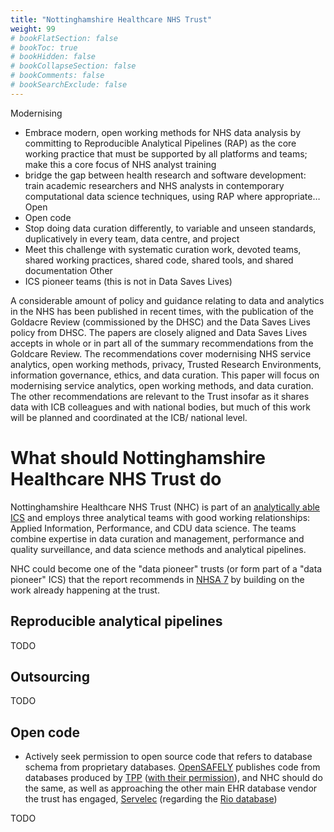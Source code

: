 ```yaml
---
title: "Nottinghamshire Healthcare NHS Trust"
weight: 99
# bookFlatSection: false
# bookToc: true
# bookHidden: false
# bookCollapseSection: false
# bookComments: false
# bookSearchExclude: false
---
```


Modernising
- Embrace modern, open working methods for NHS data analysis by committing to Reproducible  Analytical Pipelines (RAP) as the core working practice that must be supported by all platforms and teams; make this a core focus of NHS analyst training
- bridge the gap between health research and software development: train academic  researchers and NHS analysts in contemporary computational data science techniques, using RAP where appropriate…
	Open
- Open code
- Stop doing data curation differently, to variable and unseen standards, duplicatively  in every team, data centre, and project
- Meet this challenge with systematic curation work, devoted teams, shared working  practices, shared code, shared tools, and shared documentation
	Other
- ICS pioneer teams (this is not in Data Saves Lives)
 
A considerable amount of policy and guidance relating to data and analytics in the NHS has been published in recent times, with the publication of the  Goldacre Review (commissioned by the DHSC) and the  Data Saves Lives policy from DHSC. The papers are closely aligned and Data Saves Lives accepts in whole or in part all of the  summary recommendations from the Goldcare Review. The recommendations cover modernising NHS service analytics, open working methods, privacy, Trusted Research Environments, information governance, ethics, and data curation. This paper will focus on modernising  service analytics, open working methods, and data curation. The other recommendations are relevant to the Trust insofar as it shares data with ICB colleagues and with national bodies, but much of this work will be planned and coordinated at the ICB/ national  level.

# What should Nottinghamshire Healthcare NHS Trust do

Nottinghamshire Healthcare NHS Trust (NHC) is part of an [analytically able ICS](https://healthandcarenotts.co.uk/) and employs three analytical teams with good working relationships: Applied Information, Performance, and CDU data science. The teams combine expertise in data curation and management, performance and quality surveillance, and data science methods and analytical pipelines. 

NHC could become one of the "data pioneer" trusts (or form part of a "data pioneer" ICS) that the report recommends in [NHSA 7](https://www.gov.uk/government/publications/better-broader-safer-using-health-data-for-research-and-analysis/better-broader-safer-using-health-data-for-research-and-analysis#modernising-nhs-service-analytics) by building on the work already happening at the trust.

## Reproducible analytical pipelines

TODO

## Outsourcing

TODO

## Open code

* Actively seek permission to open source code that refers to database schema from proprietary databases. [OpenSAFELY](https://www.opensafely.org/) publishes code from databases produced by [TPP](https://tpp-uk.com/) ([with their permission](https://github.com/nhsx/open-source-policy/issues/6#issuecomment-1138403404)), and NHC should do the same, as well as approaching the other main EHR database vendor the trust has engaged, [Servelec](https://www.servelec.co.uk/) (regarding the [Rio database](https://www.servelec.co.uk/product-range/rio-epr-system/))

TODO
